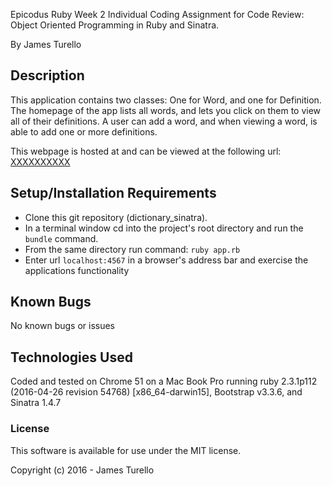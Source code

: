 Epicodus Ruby Week 2 Individual Coding Assignment for Code Review:
Object Oriented Programming in Ruby and Sinatra.

By James Turello

## Description

This application contains two classes: One for Word, and one for Definition. The homepage of the app lists all words, and lets you click on them to view all of their definitions. A user can add a word, and when viewing a word, is able to add one or more definitions.

This webpage is hosted at and can be viewed at the following url: [XXXXXXXXXX](http://)

## Setup/Installation Requirements

 * Clone this git repository (dictionary_sinatra).
 * In a terminal window cd into the project's root directory and run the `bundle` command.
 * From the same directory run command: `ruby app.rb`
 * Enter url `localhost:4567` in a browser's address bar and exercise the applications functionality


## Known Bugs

No known bugs or issues

## Technologies Used

Coded and tested on Chrome 51 on a Mac Book Pro running ruby 2.3.1p112 (2016-04-26 revision 54768) [x86_64-darwin15], Bootstrap v3.3.6, and Sinatra 1.4.7

### License

This software is available for use under the MIT license.

Copyright (c) 2016 - James Turello
